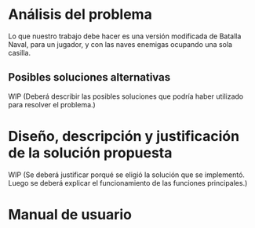 <h1> Análisis del problema </h1>

Lo que nuestro trabajo debe hacer es una versión modificada de Batalla Naval, para un jugador, y con las naves enemigas ocupando una sola casilla.

<h2> Posibles soluciones alternativas </h2>

WIP (Deberá describir las posibles soluciones que podría haber utilizado para resolver el problema.)


<h1> Diseño, descripción y justificación de la solución propuesta </h1>

WIP (Se deberá justificar porqué se eligió la solución que se implementó. Luego se deberá explicar el funcionamiento de las funciones principales.)


<h1> Manual de usuario </h1>


